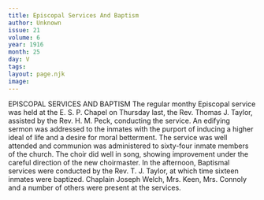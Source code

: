 ```yaml
---
title: Episcopal Services And Baptism
author: Unknown
issue: 21
volume: 6
year: 1916
month: 25
day: V
tags:
layout: page.njk
image:
---
```

EPISCOPAL SERVICES AND BAPTISM       The regular monthy Episcopal service was held at the E. S. P. Chapel on Thursday last, the Rev. Thomas J. Taylor, assisted by the Rev. H. M. Peck, conducting the service. An edifying sermon was addressed to the inmates with the purport of inducing a higher ideal of life and a desire for moral betterment. The service was well attended and communion was administered to sixty-four inmate members of the church. The choir did well in song, showing improvement under the careful direction of the new choirmaster.       In the afternoon, Baptismal services were conducted by the Rev. T. J. Taylor, at which time sixteen inmates were baptized.       Chaplain Joseph Welch, Mrs. Keen, Mrs. Connoly and a number of others were present at the services. 




